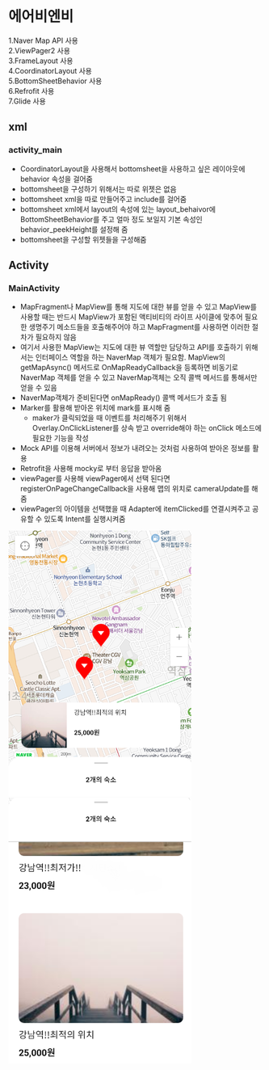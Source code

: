 # 에어비엔비  
1.Naver Map API 사용  
2.ViewPager2 사용  
3.FrameLayout 사용  
4.CoordinatorLayout 사용  
5.BottomSheetBehavior 사용  
6.Refrofit 사용  
7.Glide 사용  
## xml  
### activity_main   
+ CoordinatorLayout을 사용해서 bottomsheet을 사용하고 싶은 레이아웃에 behavior 속성을 걸어줌  
+ bottomsheet을 구성하기 위해서는 따로 위젯은 없음  
+ bottomsheet xml을 따로 만들어주고 include를 걸어줌  
+ bottomsheet xml에서 layout의 속성에 있는 layout_behaivor에 BottomSheetBehavior를 주고 얼마 정도 보일지 기본 속성인 behavior_peekHeight를 설정해 줌  
+ bottomsheet을 구성할 위젯들을 구성해줌  

## Activity  
### MainActivity  
+ MapFragment나 MapView를 통해 지도에 대한 뷰를 얻을 수 있고 MapView를 사용할 때는 반드시 MapView가 포함된 액티비티의 라이프 사이클에 맞추어 필요한 생명주기 메소드들을 호출해주어야 하고 MapFragment를 사용하면 이러한 절차가 필요하지 않음  
+ 여기서 사용한 MapView는 지도에 대한 뷰 역할만 담당하고 API를 호출하기 위해서는 인터페이스 역할을 하는 NaverMap 객체가 필요함. MapView의 getMapAsync() 메서드로 OnMapReadyCallback을 등록하면 비동기로 NaverMap 객체를 얻을 수 있고 NaverMap객체는 오직 콜백 메서드를 통해서만 얻을 수 있음
+ NaverMap객체가 준비된다면 onMapReady() 콜백 메서드가 호출 됨  
+ Marker를 활용해 받아온 위치에 mark를 표시해 줌  
    - maker가 클릭되었을 때 이벤트를 처리해주기 위해서 Overlay.OnClickListener를 상속 받고 override해야 하는 onClick 메소드에 필요한 기능을 작성  
+ Mock API를 이용해 서버에서 정보가 내려오는 것처럼 사용하여 받아온 정보를 활용  
+ Retrofit을 사용해 mocky로 부터 응답을 받아옴  
+ viewPager를 사용해 viewPager에서 선택 된다면 registerOnPageChangeCallback을 사용해 맵의 위치로 cameraUpdate를 해줌  
+ viewPager의 아이템을 선택했을 때 Adapter에 itemClicked를 연결시켜주고 공유할 수 있도록 Intent를 실행시켜줌  
  
![1](./1.png)
![1](./2.png)